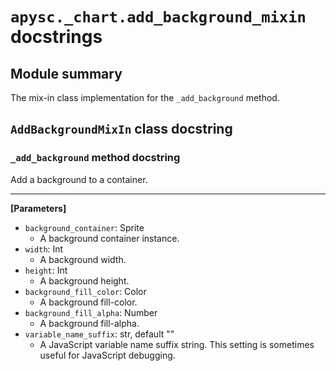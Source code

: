 # `apysc._chart.add_background_mixin` docstrings

## Module summary

The mix-in class implementation for the `_add_background` method.

## `AddBackgroundMixIn` class docstring

### `_add_background` method docstring

Add a background to a container.<hr>

**[Parameters]**

- `background_container`: Sprite
  - A background container instance.
- `width`: Int
  - A background width.
- `height`: Int
  - A background height.
- `background_fill_color`: Color
  - A background fill-color.
- `background_fill_alpha`: Number
  - A background fill-alpha.
- `variable_name_suffix`: str, default ""
  - A JavaScript variable name suffix string. This setting is sometimes useful for JavaScript debugging.